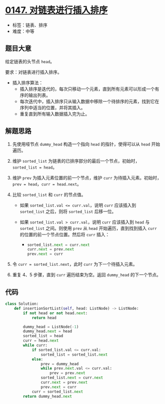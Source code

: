 # [0147. 对链表进行插入排序](https://leetcode.cn/problems/insertion-sort-list/)

- 标签：链表、排序
- 难度：中等

## 题目大意

给定链表的头节点 `head`。

要求：对链表进行插入排序。

- 插入排序算法：
  - 插入排序是迭代的，每次只移动一个元素，直到所有元素可以形成一个有序的输出列表。
  - 每次迭代中，插入排序只从输入数据中移除一个待排序的元素，找到它在序列中适当的位置，并将其插入。
  - 重复直到所有输入数据插入完为止。

## 解题思路

1. 先使用哑节点 `dummy_head` 构造一个指向 `head` 的指针，使得可以从 `head` 开始遍历。

2. 维护 `sorted_list` 为链表的已排序部分的最后一个节点，初始时，`sorted_list = head`。

3. 维护 `prev` 为插入元素位置的前一个节点，维护 `curr` 为待插入元素。初始时，`prev = head`，`curr = head.next`。

4. 比较 `sorted_list` 和 `curr` 的节点值。

   - 如果 `sorted_list.val <= curr.val`，说明 `curr` 应该插入到 `sorted_list` 之后，则将 `sorted_list` 后移一位。

   - 如果 `sorted_list.val > curr.val`，说明 `curr` 应该插入到 `head` 与 `sorted_list` 之间。则使用 `prev` 从 `head` 开始遍历，直到找到插入 `curr` 的位置的前一个节点位置。然后将 `curr` 插入：

     - ````Python
       sorted_list.next = curr.next
       curr.next = prev.next
       prev.next = curr
       ````

5. 令 `curr = sorted_list.next`，此时 `curr` 为下一个待插入元素。
6. 重复 4、5 步骤，直到 `curr` 遍历结束为空。返回 `dummy_head` 的下一个节点。

## 代码

```Python
class Solution:
    def insertionSortList(self, head: ListNode) -> ListNode:
        if not head or not head.next:
            return head

        dummy_head = ListNode(-1)
        dummy_head.next = head
        sorted_list = head
        curr = head.next
        while curr:
            if sorted_list.val <= curr.val:
                sorted_list = sorted_list.next
            else:
                prev = dummy_head
                while prev.next.val <= curr.val:
                    prev = prev.next
                sorted_list.next = curr.next
                curr.next = prev.next
                prev.next = curr
            curr = sorted_list.next
        return dummy_head.next
```

